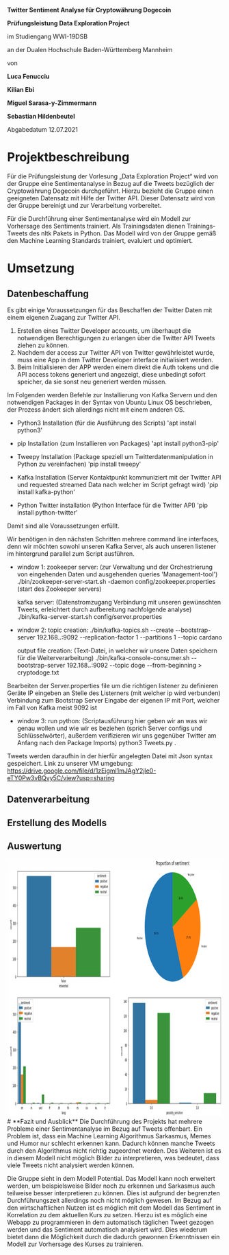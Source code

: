 ﻿**Twitter Sentiment Analyse für Cryptowährung Dogecoin**

**Prüfungsleistung Data Exploration Project**

im Studiengang WWI-19DSB

an der Dualen Hochschule Baden-Württemberg Mannheim


von

**Luca Fenucciu**

**Kilian Ebi**

**Miguel Sarasa-y-Zimmermann**

**Sebastian Hildenbeutel**




Abgabedatum 12.07.2021
# **Projektbeschreibung**
Für die Prüfungsleistung der Vorlesung „Data Exploration Project“ wird von der Gruppe eine Sentimentanalyse in Bezug auf die Tweets bezüglich der Cryptowährung Dogecoin durchgeführt. Hierzu bezieht die Gruppe einen geeigneten Datensatz mit Hilfe der Twitter API. Dieser Datensatz wird von der Gruppe bereinigt und zur Verarbeitung vorbereitet. 

Für die Durchführung einer Sentimentanalyse wird ein Modell zur Vorhersage des Sentiments trainiert. Als Trainingsdaten dienen Trainings-Tweets des nltk Pakets in Python. Das Modell wird von der Gruppe gemäß den Machine Learning Standards trainiert, evaluiert und optimiert.
# **Umsetzung**
## **Datenbeschaffung**
Es gibt einige Voraussetzungen für das Beschaffen der Twitter Daten mit einem eigenen Zuagang zur Twitter API.
1. Erstellen eines Twitter Developer accounts, um überhaupt die notwendigen Berechtigungen zu erlangen über die Twitter API Tweets ziehen zu können.
2. Nachdem der access zur Twitter API von Twitter gewährleistet wurde, muss eine App in dem Twitter Developer interface initialisiert werden. 
3. Beim Initialisieren der APP werden einem direkt die Auth tokens und die API access tokens generiert und angezeigt, diese unbedingt sofort speicher, da sie sonst neu generiert werden müssen. 

Im Folgenden werden Befehle zur Installierung von Kafka Servern und den notwendigen Packages in der Syntax von Ubuntu Linux OS beschrieben, der Prozess ändert sich allerdings nicht mit einem anderen OS. 
- Python3 Installation (für die Ausführung des Scripts)
	'apt install python3'

- pip Installation (zum Installieren von Packages)
	'apt install python3-pip'

- Tweepy Installation (Package speziell um Twitterdatenmanipulation in Python zu vereinfachen)
	'pip install tweepy'

- Kafka Installation (Server Kontaktpunkt kommuniziert mit der Twitter API und requested streamed Data nach welcher im Script gefragt wird)
	'pip install kafka-python'

- Python Twitter installation (Python Interface für die Twitter API)
	'pip install python-twitter'

Damit sind alle Voraussetzungen erfüllt.

Wir benötigen in den nächsten Schritten mehrere command line interfaces, denn wir möchten sowohl unseren Kafka Server, als auch unseren listener im hintergrund parallel zum Script ausführen.

- window 1: 
	zookeeper server: (zur Verwaltung und der Orchestrierung von eingehenden Daten und ausgehenden queries 'Management-tool')
	  ./bin/zookeeper-server-start.sh -daemon config/zookeeper.properties (start des Zookeeper servers)

	kafka server: (Datenstromzugang Verbindung mit unseren gewünschten Tweets, erleichtert durch aufbereitung nachfolgende analyse)
  	  ./bin/kafka-server-start.sh config/server.properties

- window 2: 
	topic creation:
	  ./bin/kafka-topics.sh --create --bootstrap-server 192.168.***.***:9092 --replication-factor 1 --partitions 1 --topic cardano

	output file creation: (Text-Datei, in welcher wir unsere Daten speichern für die Weiterverarbeitung)
	  ./bin/kafka-console-consumer.sh --bootstrap-server 192.168.***.***:9092 --topic doge --from-beginning > cryptodoge.txt

Bearbeiten der Server.properties file um die richtigen listener zu definieren
Geräte IP eingeben an Stelle des Listerners (mit welcher ip wird verbunden) Verbindung zum Bootstrap Server Eingabe der eigenen IP mit Port, welcher im Fall von Kafka meist 9092 ist

- window 3:
	run python: (Scriptausführung hier geben wir an was wir genau wollen und wie wir es beziehen (sprich Server configs und Schlüsselwörter), außerdem verifizieren wir uns gegenüber Twitter am Anfang nach den Package Imports)
    	  python3 Tweets.py .

Tweets werden daraufhin in der hierfür angelegten Datei mit Json syntax gespeichert. 
Link zu unserer VM umgebung: https://drive.google.com/file/d/1zEigml1mJAgY2jle0-eTY0Pw3vBQvy5C/view?usp=sharing

## **Datenverarbeitung**
## **Erstellung des Modells**
## **Auswertung**
<img src="https://github.com/Slurbisaur/CryptoSentiment/blob/main/Data/Plots.PNG" width="1200" height="600">
# **Fazit und Ausblick**
Die Durchführung des Projekts hat mehrere Probleme einer Sentimentanalyse im Bezug auf Tweets offenbart. Ein Problem ist, dass ein Machine Learning Algorithmus Sarkasmus, Memes und Humor nur schlecht erkennen kann. Dadurch können manche Tweets durch den Algorithmus nicht richtig zugeordnet werden. Des Weiteren ist es in diesem Modell nicht möglich Bilder zu interpretieren, was bedeutet, dass viele Tweets nicht analysiert werden können.

Die Gruppe sieht in dem Modell Potential. Das Modell kann noch erweitert werden, um beispielsweise Bilder noch zu erkennen und Sarkasmus auch teilweise besser interpretieren zu können. Dies ist aufgrund der begrenzten Durchführungszeit allerdings noch nicht möglich gewesen. Im Bezug auf den wirtschaftlichen Nutzen ist es möglich mit dem Modell das Sentiment in Korrelation zu dem aktuellen Kurs zu setzen. Hierzu ist es möglich eine Webapp zu programmieren in dem automatisch täglichen Tweet gezogen werden und das Sentiment automatisch analysiert wird. Dies wiederum bietet dann die Möglichkeit durch die dadurch gewonnen Erkenntnissen ein Modell zur Vorhersage des Kurses zu trainieren.
